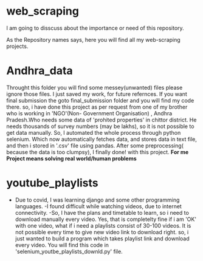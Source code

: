 # web_scraping

I am going to disscuss about the importance or need of this repository.

As the Repository names says, here you will find all my web-scraping projects.

# Andhra_data
Throught this folder you will find some messey(unwanted) files please ignore those files.
I just saved my work, for future refernces.
If you want final submission the goto final_submission folder and you will find my code there.
so, i  have done this project as per request from one of my brother who is working in 'NGO'(Non- Government Organisation) , Andhra Pradesh.Who needs some data of 'prohited properties' in chittor district.
He needs thousands of survey numbers (may be lakhs), so it is not possible to get data manually.
So, I automated the whole process through python selenium.
Which now automatically fetches data, and stores data in text file, and then i stored in '.csv' file using pandas.
After some preprocessing( because the data is too clumpsy), I finally done! with this project.
****For me Project means solving real world/human problems****

# youtube_playlists

- Due to covid, I was learning django and some other programming languages.
-I found difficult while watching videos, due to internet connectivity.
-So, I have the plans and timetable to learn, so i need to download manually every video.
Yes, that is completelty fine if i am 'OK' with one video, what if i need a playlists consist of 30-100 videos.
It is not possible every time to give new video link to download right.
so, i just wanted to build a program which takes playlist link and download every video.
You will find this code in 'selenium_youtbe_playlists_downld.py' file.
